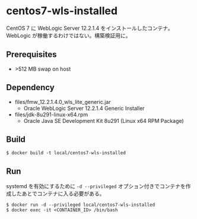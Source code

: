 # centos7-wls-installed

CentOS 7 に WebLogic Server 12.2.1.4 をインストールしたコンテナ。WebLogic が稼働するわけではない。構築検証用に。

## Prerequisites

* \>512 MB swap on host

## Dependency

* files/fmw_12.2.1.4.0_wls_lite_generic.jar
  * Oracle WebLogic Server 12.2.1.4 Generic Installer
* files/jdk-8u291-linux-x64.rpm
  * Oracle Java SE Development Kit 8u291 (Linux x64 RPM Package)

## Build

```
$ docker build -t local/centos7-wls-installed
```

## Run

systemd を有効にするために `-d --privileged` オプション付きでコンテナを作成したあとでコンテナに入る必要がある。

```
$ docker run -d --privileged local/centos7-wls-installed
$ docker exec -it <CONTAINER_ID> /bin/bash
```
